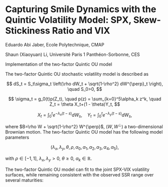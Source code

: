 # Capturing Smile Dynamics with the Quintic Volatility Model: SPX, Skew-Stickiness Ratio and VIX

Eduardo Abi Jaber, Ecole Polytechnique, CMAP

Shaun (Xiaoyuan) Li, Université Paris 1 Panthéon-Sorbonne, CES

Implementation of the two-factor Quintic OU model

The two-factor Quintic OU stochastic volatility model is described as

$$
dS_t = S_t\sigma_t \left(\rho dW_t + \sqrt{1-\rho^2} dW^{\perp}_t \right), \quad S_0>0,
$$

$$
\sigma_t = g_0(t)p(Z_t), \quad p(z) = \sum_{k=0}^5\alpha_k z^k, \quad Z_t =  \theta X_t+(1 - \theta)Y_t,
$$

$$
X_t = \int_0^t e^{-\lambda_x(t-s)}dW_s, \quad Y_t = \int_0^t e^{-\lambda_y(t-s)}dW_s,
$$

where $B=\rho W + \sqrt{1-\rho^2} W^{\perp}$, $(W,W^{\perp})$ a two-dimensional Brownian motion. The two-factor Quintic OU model has the following model parameters

$$
(\lambda_x, \lambda_y, \theta, \rho, \alpha_0, \alpha_1, \alpha_2, \alpha_3, \alpha_4, \alpha_5),$$

with $\rho \in [-1,1]$, $\lambda_x, \lambda_y >0$, $\theta \geq 0$, $\alpha_k \in \mathbb{R}$.

The two-factor Quintic OU model can fit to the joint SPX-VIX volatility surfaces, while remaining consistent with the observed SSR range over several maturities:

